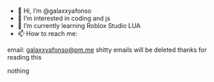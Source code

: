 - 👋 Hi, I’m @galaxxyafonso
- 👀 I’m interested in coding and js
- 🌱 I’m currently learning Roblox Studio LUA
- 📫 How to reach me:

email: galaxxyafonso@pm.me
shitty emails will be deleted
thanks for reading this

<!---
welcome to my dev notes lmao
--->

nothing
